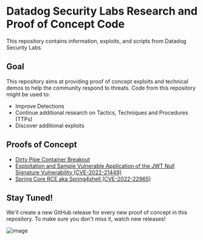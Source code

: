 Datadog Security Labs Research and Proof of Concept Code
===
  
This repository contains information, exploits, and scripts from Datadog Security Labs.


## Goal

This repository aims at providing proof of concept exploits and technical demos to help the community respond to threats.  Code from this repository might be used to:

* Improve Detections
* Continue additional research on Tactics, Techniques and Procedures (TTPs)
* Discover additional exploits

## Proofs of Concept

- [Dirty Pipe Container Breakout](./proof-of-concept-exploits/dirtypipe-container-breakout/)
- [Exploitation and Sample Vulnerable Application of the JWT Null Signature Vulnerability (CVE-2022-21449)](./proof-of-concept-exploits/jwt-null-signature-vulnerable-app)
- [Spring Core RCE aka Spring4shell (CVE-2022-22965)](./proof-of-concept-exploits/spring4shell)

## Stay Tuned!

We'll create a new GitHub release for every new proof of concept in this repository. To make sure you don't miss it, watch new releases!

![image](https://user-images.githubusercontent.com/136675/165481082-5032369b-50dc-4d4a-b6de-8a8a2527fb04.png)
